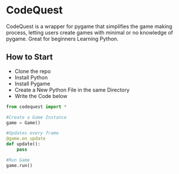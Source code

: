 # CodeQuest

  CodeQuest is a wrapper for pygame that simplifies the game making process, letting users create games with minimal or no knowledge of pygame. Great for beginners Learning Python.

## How to Start

  * Clone the repo
  * Install Python
  * Install Pygame
  * Create a New Python File in the same Directory
  * Write the Code below

```py
from codequest import *

#Create a Game Instance
game = Game()

#Updates every frame
@game.on_update
def update():
    pass

#Run Game
game.run()
```
